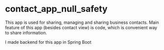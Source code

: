 # contact_app_null_safety

This app is used for sharing, managing and sharing business contacts. Main feature of this app (besides contact view) is code, which is convenient way to share information.

I made backend for this app in Spring Boot

